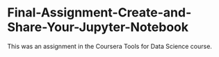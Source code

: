 # Final-Assignment-Create-and-Share-Your-Jupyter-Notebook
This was an assignment in the Coursera Tools for Data Science course. 
